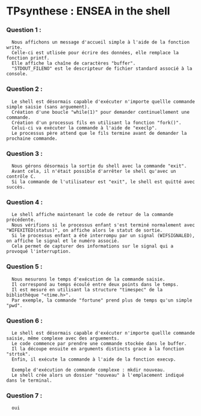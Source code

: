 # TPsynthese : ENSEA in the shell

### Question 1 : 
      Nous affichons un message d'accueil simple à l'aide de la fonction write. 
      Celle-ci est utlisée pour écrire des données, elle remplace la fonction printf.
      Elle affiche la chaîne de caractères "buffer".
      "STDOUT_FILENO" est le descripteur de fichier standard associé à la console.


### Question 2 : 
      Le shell est désormais capable d'exécuter n'importe quellle commande simple saisie (sans arguement).
      Création d'une boucle "while(1)" pour demander continuellement une commande.
      Création d'un processus fils en utilisant la fonction "fork()".  
      Celui-ci va exécuter la commande à l'aide de "execlp".
      Le processus père attend que le fils termine avant de demander la prochaine commande.


### Question 3 : 
      Nous gérons désormais la sortie du shell avec la commande "exit".
      Avant cela, il n'était possible d'arrêter le shell qu'avec un contrôle C.
      Si la commande de l'utilisateur est "exit", le shell est quitté avec succès.


### Question 4 : 
      Le shell affiche maintenant le code de retour de la commande précédente.
      Nous vérifions si le processus enfant s'est terminé normalement avec "WIFEXITED(status)", on affiche alors le statut de sortie.
      Si le processus enfant a été interrompu par un signal (WIFSIGNALED), on affiche le signal et le numéro associé. 
      Cela permet de capturer des informations sur le signal qui a provoqué l'interruption.


### Question 5 : 
      Nous mesurons le temps d'exécution de la commande saisie.
      Il correspond au temps écoulé entre deux points dans le temps.
      Il est mesuré en utilisant la structure "timespec" de la bibliothèque "<time.h>".
      Par exemple, la commande "fortune" prend plus de temps qu'un simple "pwd".


### Question 6 : 
      Le shell est désormais capable d'exécuter n'importe quellle commande saisie, même complexe avec des arguements.
      Le code commence par prendre une commande stockée dans le buffer.
      Il la découpe ensuite en arguments distincts grace à la fonction "strtok".
      Enfin, il exécute la commande à l'aide de la fonction execvp. 
      
      Exemple d'exécution de commande complexe : mkdir nouveau.
      Le shell crée alors un dossier "nouveau" à l'emplacement indiqué dans le terminal.


### Question 7 : 
      oui
